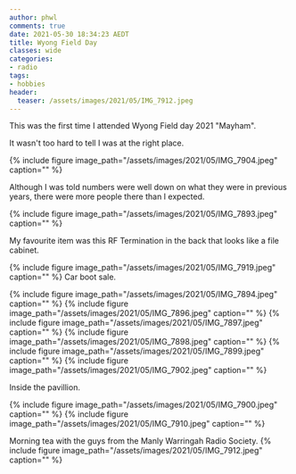 ```yaml
---
author: phwl
comments: true
date: 2021-05-30 18:34:23 AEDT
title: Wyong Field Day
classes: wide
categories:
- radio
tags:
- hobbies
header:
  teaser: /assets/images/2021/05/IMG_7912.jpeg
---
```


This was the first time I attended Wyong Field day 2021 "Mayham". 

It wasn't too hard to tell I was at the right place.

{% include figure image_path="/assets/images/2021/05/IMG_7904.jpeg" caption="" %}

Although I was told numbers were well down on what they were in previous years,
there were more people there than I expected.

{% include figure image_path="/assets/images/2021/05/IMG_7893.jpeg" caption="" %}

My favourite item was this RF Termination in the back that looks like a file cabinet.

{% include figure image_path="/assets/images/2021/05/IMG_7919.jpeg" caption="" %}
Car boot sale.

{% include figure image_path="/assets/images/2021/05/IMG_7894.jpeg" caption="" %}
{% include figure image_path="/assets/images/2021/05/IMG_7896.jpeg" caption="" %}
{% include figure image_path="/assets/images/2021/05/IMG_7897.jpeg" caption="" %}
{% include figure image_path="/assets/images/2021/05/IMG_7898.jpeg" caption="" %}
{% include figure image_path="/assets/images/2021/05/IMG_7899.jpeg" caption="" %}
{% include figure image_path="/assets/images/2021/05/IMG_7902.jpeg" caption="" %}

Inside the pavillion.

{% include figure image_path="/assets/images/2021/05/IMG_7900.jpeg" caption="" %}
{% include figure image_path="/assets/images/2021/05/IMG_7910.jpeg" caption="" %}

Morning tea with the guys from the Manly Warringah Radio Society.
{% include figure image_path="/assets/images/2021/05/IMG_7912.jpeg" caption="" %}
